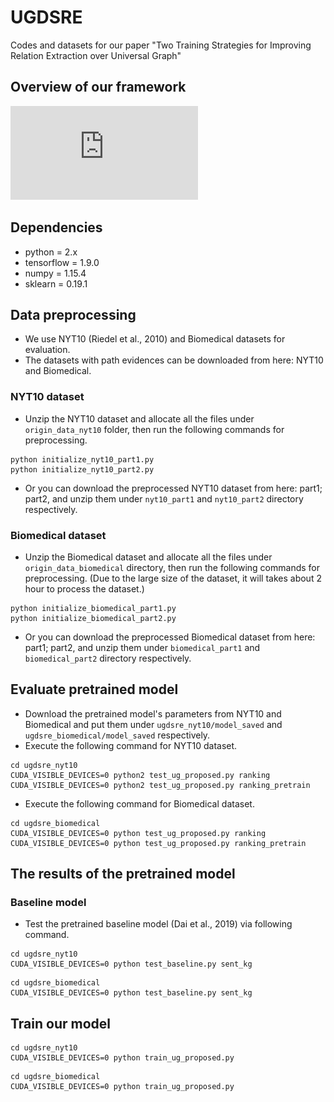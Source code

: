 # UGDSRE
Codes and datasets for our paper "Two Training Strategies for Improving Relation Extraction over Universal Graph"
## Overview of our framework
![ ](https://github.com/baodaiqin/UGDSRE/blob/main/overview_of_ugdsre.pdf)
## Dependencies
- python = 2.x
- tensorflow = 1.9.0
- numpy = 1.15.4
- sklearn = 0.19.1
## Data preprocessing
- We use NYT10 (Riedel et al., 2010) and Biomedical datasets for evaluation.
- The datasets with path evidences can be downloaded from here: NYT10 and Biomedical.
### NYT10 dataset
- Unzip the NYT10 dataset and allocate all the files under `origin_data_nyt10` folder, then run the following commands for preprocessing.
~~~
python initialize_nyt10_part1.py
python initialize_nyt10_part2.py
~~~
- Or you can download the preprocessed NYT10 dataset from here: part1; part2, and unzip them under `nyt10_part1` and `nyt10_part2` directory respectively.
### Biomedical dataset
- Unzip the Biomedical dataset and allocate all the files under `origin_data_biomedical` directory, then run the following commands for preprocessing. (Due to the large size of the dataset, it will takes about 2 hour to process the dataset.)
~~~
python initialize_biomedical_part1.py
python initialize_biomedical_part2.py
~~~
- Or you can download the preprocessed Biomedical dataset from here: part1; part2, and unzip them under `biomedical_part1` and `biomedical_part2` directory respectively.
## Evaluate pretrained model
- Download the pretrained model's parameters from NYT10 and Biomedical and put them under `ugdsre_nyt10/model_saved` and `ugdsre_biomedical/model_saved` respectively.
- Execute the following command for NYT10 dataset.
~~~
cd ugdsre_nyt10
CUDA_VISIBLE_DEVICES=0 python2 test_ug_proposed.py ranking
CUDA_VISIBLE_DEVICES=0 python2 test_ug_proposed.py ranking_pretrain
~~~
- Execute the following command for Biomedical dataset.
~~~
cd ugdsre_biomedical
CUDA_VISIBLE_DEVICES=0 python test_ug_proposed.py ranking
CUDA_VISIBLE_DEVICES=0 python test_ug_proposed.py ranking_pretrain
~~~
## The results of the pretrained model
### Baseline model
- Test the pretrained baseline model (Dai et al., 2019) via following command.
~~~
cd ugdsre_nyt10
CUDA_VISIBLE_DEVICES=0 python test_baseline.py sent_kg
~~~
~~~
cd ugdsre_biomedical
CUDA_VISIBLE_DEVICES=0 python test_baseline.py sent_kg
~~~
## Train our model
~~~
cd ugdsre_nyt10
CUDA_VISIBLE_DEVICES=0 python train_ug_proposed.py
~~~
~~~
cd ugdsre_biomedical
CUDA_VISIBLE_DEVICES=0 python train_ug_proposed.py
~~~
